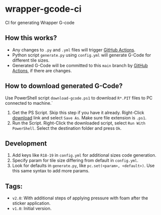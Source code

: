 # wrapper-gcode-ci
CI for generating Wrapper G-code

## How this works?

- Any changes to `.py` and `.yml` files will trigger [GitHub Actions](https://github.com/singh-ramanpreet/wrapper-gcode-ci/actions).
- Python script `generate.py` using `config.yml` will generate G-Code for different tile sizes.
- Generated G-Code will be committed to this `main` branch by [GitHub Actions](https://github.com/singh-ramanpreet/wrapper-gcode-ci/actions), if there are changes.

## How to download generated G-Code?

Use PowerShell script `download-gcode.ps1` to download `R*.PIT` files to PC connected to machine.`

1. Get the PS Script. Skip this step if you have it already. Right-Click [download](https://raw.githubusercontent.com/singh-ramanpreet/wrapper-gcode-ci/main/download-gcode.ps1)
 link and select `Save As`. Make sure file extension is `.ps1`.
2. Run the Script. Right-Click the downloaded script, select `Run With PowerShell`. Select the destination folder and press `Ok`.

## Development

1. Add keys like `R18-19` in `config.yml` for additional sizes code generation.
2. Specify param for tile size differing from default in `config.yml`.
3. Look for defaults in `generate.py`, like `pc.set(<param>, <default>)`. Use this same syntax to add more params.

## Tags:

- `v2.0`: With additional steps of applying pressure with foam after the sticker application.
- `v1.0`: Initial version.
